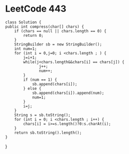# LeetCode 443
    class Solution {
    public int compress(char[] chars) {
        if (chars == null || chars.length == 0) {
            return 0;
        }
        StringBuilder sb = new StringBuilder();
        int num=1;
        for (int i = 0,j=0; i <chars.length ; ) {
            j=i+1;
            while(j<chars.length&&chars[i] == chars[j]) {
                   j++;
                   num++;
            }
            if (num == 1) {
                sb.append(chars[i]);
            } else {
                sb.append(chars[i]).append(num);
                num=1;
            }
            i=j;
        }
        String s = sb.toString();
        for (int i = 0; i <chars.length ; i++) {
            chars[i] = i>=s.length()?0:s.charAt(i);
        }
        return sb.toString().length();
    }
}
